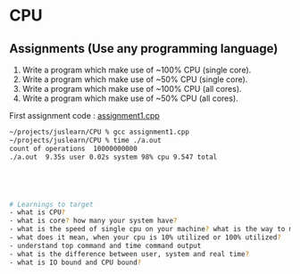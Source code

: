 # CPU


## Assignments (Use any programming language)
1. Write a program which make use of ~100% CPU (single core).
2. Write a program which make use of ~50% CPU (single core).
3. Write a program which make use of ~100% CPU (all cores).
3. Write a program which make use of ~50% CPU (all cores).


First assignment code : [assignment1.cpp](assignment1.cpp)

<!-- terminal block -->
```bash
~/projects/juslearn/CPU % gcc assignment1.cpp
~/projects/juslearn/CPU % time ./a.out
count of operations  10000000000
./a.out  9.35s user 0.02s system 98% cpu 9.547 total





# Learnings to target
- what is CPU?
- what is core? how many your system have?
- what is the speed of single cpu on your machine? what is the way to measure it?
- what does it mean, when your cpu is 10% utilized or 100% utilized?
- understand top command and time command output
- what is the difference between user, system and real time?
- what is IO bound and CPU bound?
